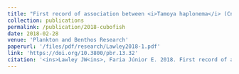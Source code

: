 ```yaml
---
title: "First record of association between <i>Tamoya haplonema</i> (Cnidaria: Cubozoa) and stromateid fish, with a review on interactions between fish and cubozoan jellyfishes"
collection: publications
permalink: /publication/2018-cubofish
date: 2018-02-28
venue: 'Plankton and Benthos Research'
paperurl: '/files/pdf/research/Lawley2018-1.pdf'
link: 'https://doi.org/10.3800/pbr.13.32'
citation: '<ins>Lawley JW<ins>, Faria Júnior E. 2018. First record of association between <i>Tamoya haplonema</i> (Cnidaria: Cubozoa) and stromateid fish, with a review on interactions between fish and cubozoan jellyfishes. <i>Plankton and Benthos Research</i> 13: 32–38. doi:10.3800/pbr.13.32'
---
```

